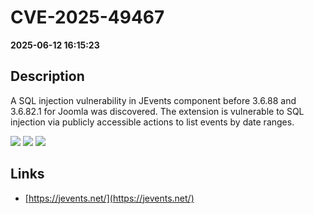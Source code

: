 # CVE-2025-49467

**2025-06-12 16:15:23**

## Description
A SQL injection vulnerability in JEvents component before 3.6.88 and 3.6.82.1 for Joomla was discovered. The extension is vulnerable to SQL injection via publicly accessible actions to list events by date ranges.

![](https://img.shields.io/static/v1?label=Score&message=9.3&color=red)
![](https://img.shields.io/static/v1?label=Severity&message=CRITICAL&color=red)
![](https://img.shields.io/static/v1?label=CWE&message=SQL&color=green)

## Links
- [https://jevents.net/](https://jevents.net/)
